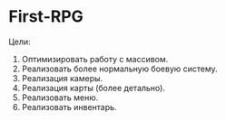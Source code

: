 # First-RPG
Цели:
1. Оптимизировать работу с массивом.
2. Реализовать более нормальную боевую систему.
3. Реализация камеры.
4. Реализация карты (более детально).
5. Реализовать меню.
6. Реализовать инвентарь.
